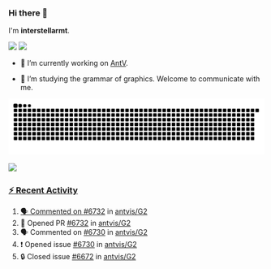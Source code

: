 ### Hi there 👋

I'm **interstellarmt**.

[![](https://img.shields.io/endpoint?url=https://awards.antv.vision/interstellarmt-g2-contributor.json)](https://github.com/antvis/g2)
[![](https://img.shields.io/endpoint?url=https://awards.antv.vision/interstellarmt-gpt-vis-contributor.json)](https://github.com/antvis/gpt-vis)

- 🔭 I’m currently working on [AntV](https://github.com/antvis).

- 📖 I’m studying the grammar of graphics. Welcome to communicate with me.

![](https://raw.githubusercontent.com/interstellarmt/interstellarmt/refs/heads/output/github-contribution-grid-snake.svg)
<div>
  <a href="https://github.com/interstellarmt">
  <img height="180em" src="https://github-readme-stats-eight-theta.vercel.app/api?username=interstellarmt&show_icons=true&include_all_commits=true&count_private=true&theme=tokyonight"/>
</div>
    
### :zap: Recent Activity

<!--START_SECTION:activity-->
1. 🗣 Commented on [#6732](https://github.com/antvis/G2/pull/6732#issuecomment-2769062955) in [antvis/G2](https://github.com/antvis/G2)
2. 💪 Opened PR [#6732](https://github.com/antvis/G2/pull/6732) in [antvis/G2](https://github.com/antvis/G2)
3. 🗣 Commented on [#6730](https://github.com/antvis/G2/issues/6730#issuecomment-2768020880) in [antvis/G2](https://github.com/antvis/G2)
4. ❗ Opened issue [#6730](https://github.com/antvis/G2/issues/6730) in [antvis/G2](https://github.com/antvis/G2)
5. 🔒 Closed issue [#6672](https://github.com/antvis/G2/issues/6672) in [antvis/G2](https://github.com/antvis/G2)
<!--END_SECTION:activity-->

